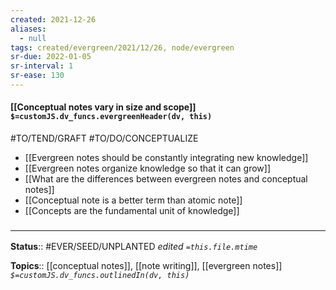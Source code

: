 ```yaml
---
created: 2021-12-26 
aliases:
  - null
tags: created/evergreen/2021/12/26, node/evergreen
sr-due: 2022-01-05
sr-interval: 1
sr-ease: 130
---
```


#### [[Conceptual notes vary in size and scope]] `$=customJS.dv_funcs.evergreenHeader(dv, this)`

#TO/TEND/GRAFT #TO/DO/CONCEPTUALIZE 
- [[Evergreen notes should be constantly integrating new knowledge]]
- [[Evergreen notes organize knowledge so that it can grow]]
- [[What are the differences between evergreen notes and conceptual notes]]
- [[Conceptual note is a better term than atomic note]]
- [[Concepts are the fundamental unit of knowledge]]
 

### <hr class="footnote"/>

**Status**:: #EVER/SEED/UNPLANTED
*edited `=this.file.mtime`*

**Topics**:: [[conceptual notes]], [[note writing]], [[evergreen notes]]
*`$=customJS.dv_funcs.outlinedIn(dv, this)`*


